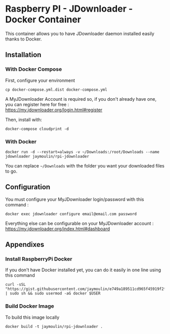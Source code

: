 Raspberry PI - JDownloader - Docker Container
=

This container allows you to have JDownloader daemon installed easily thanks to Docker.

Installation
---

### With Docker Compose

First, configure your environment
```
cp docker-compose.yml.dist docker-compose.yml
```

A MyJDownloader Account is required so, if you don't already have one, you can register here for free : https://my.jdownloader.org/login.html#register

Then, install with:

```
docker-compose cloudprint -d
```

### With Docker

```
docker run -d --restart=always -v ~/Downloads:/root/Downloads --name jdownloader jaymoulin/rpi-jdownloader
```

You can replace `~/Downloads` with the folder you want your downloaded files to go.

Configuration
---

You must configure your MyJDownloader login/password with this command :

```
docker exec jdownloader configure email@email.com password
```

Everything else can be configurable on your MyJDownloader account : https://my.jdownloader.org/index.html#dashboard

Appendixes
---

### Install RaspberryPi Docker

If you don't have Docker installed yet, you can do it easily in one line using this command
 
```
curl -sSL "https://gist.githubusercontent.com/jaymoulin/e749a189511cd965f45919f2f99e45f3/raw/054ba73080c49a0fcdbc6932e27887a31c7abce2/ARM%2520(Raspberry%2520PI)%2520Docker%2520Install" | sudo sh && sudo usermod -aG docker $USER
```

### Build Docker Image

To build this image locally 
```
docker build -t jaymoulin/rpi-jdownloader .
```

